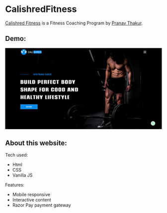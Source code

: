# CalishredFitness

[Calishred Fitness](https://nikhilsourav.github.io/CalishredFitness/) is a Fitness Coaching Program by [Pranav Thakur](https://www.linkedin.com/in/pranav-calishred/).

## Demo:

<img src="images/demo.png" width="650" height="auto">

## About this website:

Tech used:

- Html
- CSS
- Vanilla JS

Features:

- Mobile responsive
- Interactive content
- Razor Pay payment gateway
